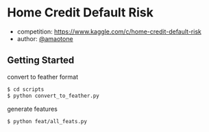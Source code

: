 # Home Credit Default Risk

- competition: https://www.kaggle.com/c/home-credit-default-risk
- author: [@amaotone](https://www.kaggle.com/amaotone)

## Getting Started

convert to feather format

```bash
$ cd scripts
$ python convert_to_feather.py
```

generate features

```bash
$ python feat/all_feats.py
```